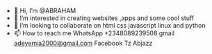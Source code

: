 - 👋 Hi, I’m @ABRAHAM
- 👀 I’m interested in creating websites ,apps and some cool stuff 
- 💞️ I’m looking to collaborate on  html css javascript linux and python 
- 📫 How to reach me WhatsApp +2348089239508 gmail adeyemia2000@gmail.com Facebook Tz Abjazz

<!---
ABRAHAM/ABRAHAM is a ✨ special ✨ repository because its `README.md` (this file) appears on your GitHub profile.
You can click the Preview link to take a look at your changes.
--->
